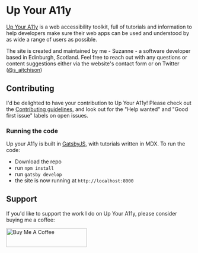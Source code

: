 

# Up Your A11y

[Up Your A11y](https://www.upyoura11y.com) is a web accessibility toolkit, full of tutorials and information to help developers make sure their web apps can be used and understood by as wide a range of users as possible.

The site is created and maintained by me - Suzanne - a software developer based in Edinburgh, Scotland. Feel free to reach out with any questions or content suggestions either via the website's contact form or on Twitter ([@s_aitchison](https://twitter.com/s_aitchison))

## Contributing

I'd be delighted to have your contribution to Up Your A11y! Please check out the [Contributing guidelines](./contributing.md), and look out for the "Help wanted" and "Good first issue" labels on open issues.

### Running the code

Up your A11y is built in [GatsbyJS](https://www.gatsbyjs.org/), with tutorials written in MDX. To run the code:

- Download the repo
- run `npm install`
- run `gatsby develop`
- the site is now running at `http://localhost:8000`

## Support

If you'd like to support the work I do on Up Your A11y, please consider buying me a coffee:

<a href="https://www.buymeacoffee.com/mgkZuRU" target="_blank"><img src="https://cdn.buymeacoffee.com/buttons/lato-blue.png" alt="Buy Me A Coffee" style="height: 51px !important;width: 217px !important;" ></a>
